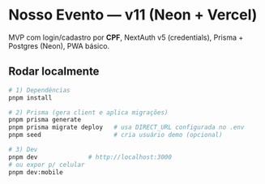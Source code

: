 # Nosso Evento — v11 (Neon + Vercel)

MVP com login/cadastro por **CPF**, NextAuth v5 (credentials), Prisma + Postgres (Neon), PWA básico.

## Rodar localmente

```bash
# 1) Dependências
pnpm install

# 2) Prisma (gera client e aplica migrações)
pnpm prisma generate
pnpm prisma migrate deploy   # usa DIRECT_URL configurada no .env
pnpm seed                    # cria usuário demo (opcional)

# 3) Dev
pnpm dev              # http://localhost:3000
# ou expor p/ celular
pnpm dev:mobile

